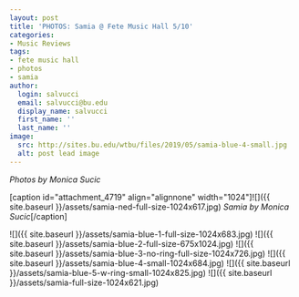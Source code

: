 ```yaml
---
layout: post
title: 'PHOTOS: Samia @ Fete Music Hall 5/10'
categories:
- Music Reviews
tags:
- fete music hall
- photos
- samia
author:
  login: salvucci
  email: salvucci@bu.edu
  display_name: salvucci
  first_name: ''
  last_name: ''
image:
  src: http://sites.bu.edu/wtbu/files/2019/05/samia-blue-4-small.jpg
  alt: post lead image
---
```


_Photos by Monica Sucic_

\[caption id="attachment\_4719" align="alignnone" width="1024"\]![]({{ site.baseurl }}/assets/samia-ned-full-size-1024x617.jpg) _Samia by Monica Sucic_\[/caption\]

![]({{ site.baseurl }}/assets/samia-blue-1-full-size-1024x683.jpg) ![]({{ site.baseurl }}/assets/samia-blue-2-full-size-675x1024.jpg) ![]({{ site.baseurl }}/assets/samia-blue-3-no-ring-full-size-1024x726.jpg) ![]({{ site.baseurl }}/assets/samia-blue-4-small-1024x684.jpg) ![]({{ site.baseurl }}/assets/samia-blue-5-w-ring-small-1024x825.jpg) ![]({{ site.baseurl }}/assets/samia-full-size-1024x621.jpg)